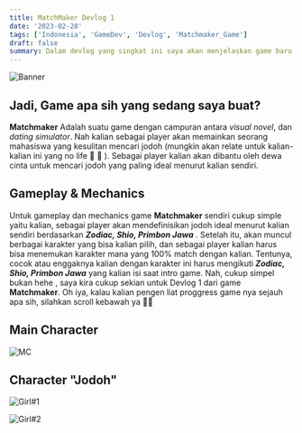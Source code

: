 ```yaml
---
title: MatchMaker Devlog 1
date: '2023-02-28'
tags: ['Indonesia', 'GameDev', 'Devlog', 'Matchmaker_Game']
draft: false
summary: Dalam devlog yang singkat ini saya akan menjelaskan game baru yang sedang saya kerjakan
---
```


![Banner](/static/images/Matchmaker_Game/Matchmaker_Logo.png)

## Jadi, Game apa sih yang sedang saya buat?
**Matchmaker** Adalah suatu game dengan campuran antara *visual novel*, dan *dating simulator*. Nah kalian sebagai player akan memainkan seorang mahasiswa yang kesulitan mencari jodoh (mungkin akan relate untuk kalian-kalian ini yang no life  🤣 🤣 ). Sebagai player kalian akan dibantu oleh dewa cinta untuk mencari jodoh yang paling ideal menurut kalian sendiri.

## Gameplay & Mechanics
Untuk gameplay dan mechanics game **Matchmaker** sendiri cukup simple yaitu kalian, sebagai player akan mendefinisikan jodoh ideal menurut kalian sendiri berdasarkan ***Zodiac, Shio, Primbon Jawa*** . Setelah itu, akan muncul berbagai karakter yang bisa kalian pilih, dan sebagai player kalian harus bisa menemukan karakter mana yang 100% match dengan kalian. Tentunya, cocok atau enggaknya kalian dengan karakter ini harus mengikuti ***Zodiac, Shio, Primbon Jawa***  yang kalian isi saat intro game. Nah, cukup simpel bukan hehe , saya kira cukup sekian untuk Devlog 1 dari game **Matchmaker**. Oh iya, kalau kalian pengen liat proggress game nya sejauh apa sih, silahkan scroll kebawah ya 🥳🥳

## Main Character
![MC](/static/images//Matchmaker_Game/Devlog#1/MC_Test.png 'MC') 

## Character "Jodoh"
![Girl#1](/static/images//Matchmaker_Game/Devlog#1/Girl#1_Test.png 'Girl#1') 

![Girl#2](/static/images//Matchmaker_Game/Devlog#1/Girl#2_Test.png 'Girl#2') 